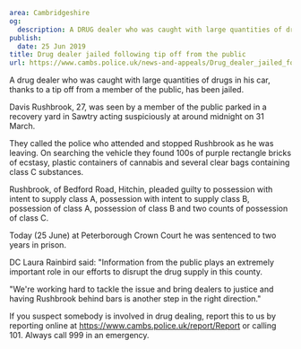 ```yaml
area: Cambridgeshire
og:
  description: A DRUG dealer who was caught with large quantities of drugs in his car, thanks to a tip off from a member of the public, has been jailed
publish:
  date: 25 Jun 2019
title: Drug dealer jailed following tip off from the public
url: https://www.cambs.police.uk/news-and-appeals/Drug_dealer_jailed_following_tip_off
```

A drug dealer who was caught with large quantities of drugs in his car, thanks to a tip off from a member of the public, has been jailed.

Davis Rushbrook, 27, was seen by a member of the public parked in a recovery yard in Sawtry acting suspiciously at around midnight on 31 March.

They called the police who attended and stopped Rushbrook as he was leaving. On searching the vehicle they found 100s of purple rectangle bricks of ecstasy, plastic containers of cannabis and several clear bags containing class C substances.

Rushbrook, of Bedford Road, Hitchin, pleaded guilty to possession with intent to supply class A, possession with intent to supply class B, possession of class A, possession of class B and two counts of possession of class C.

Today (25 June) at Peterborough Crown Court he was sentenced to two years in prison.

DC Laura Rainbird said: "Information from the public plays an extremely important role in our efforts to disrupt the drug supply in this county.

"We're working hard to tackle the issue and bring dealers to justice and having Rushbrook behind bars is another step in the right direction."

If you suspect somebody is involved in drug dealing, report this to us by reporting online at https://www.cambs.police.uk/report/Report or calling 101. Always call 999 in an emergency.
